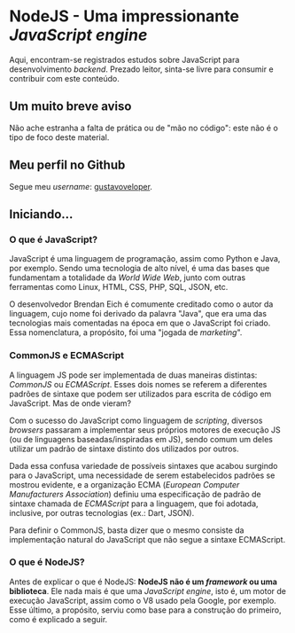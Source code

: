 # NodeJS - Uma impressionante _JavaScript engine_
Aqui, encontram-se registrados estudos sobre JavaScript para desenvolvimento _backend_.
Prezado leitor, sinta-se livre para consumir e contribuir com este conteúdo.


## Um muito breve aviso
Não ache estranha a falta de prática ou de "mão no código": este não é o tipo de foco deste material.


## Meu perfil no Github
Segue meu _username_: [gustavoveloper](https://github.com/gustavoveloper).


## Iniciando...

### O que é JavaScript?
JavaScript é uma linguagem de programação, assim como Python e Java, por exemplo. Sendo uma tecnologia de alto nível, é uma das bases que fundamentam a totalidade da _World Wide Web_, junto com outras ferramentas como Linux, HTML, CSS, PHP, SQL, JSON, etc.

O desenvolvedor Brendan Eich é comumente creditado como o autor da linguagem, cujo nome foi derivado da palavra "Java", que era uma das tecnologias mais comentadas na época em que o JavaScript foi criado. Essa nomenclatura, a propósito, foi uma "jogada de _marketing_".

### CommonJS e ECMAScript
A linguagem JS pode ser implementada de duas maneiras distintas: _CommonJS_ ou _ECMAScript_. Esses dois nomes se referem a diferentes padrões de sintaxe que podem ser utilizados para escrita de código em JavaScript. Mas de onde vieram?

Com o sucesso do JavaScript como linguagem de _scripting_, diversos _browsers_ passaram a implementar seus próprios motores de execução JS (ou de linguagens baseadas/inspiradas em JS), sendo comum um deles utilizar um padrão de sintaxe distinto dos utilizados por outros.

Dada essa confusa variedade de possíveis sintaxes que acabou surgindo para o JavaScript, uma necessidade de serem estabelecidos padrões se mostrou evidente, e a organização ECMA (_European Computer Manufacturers Association_) definiu uma especificação de padrão de sintaxe chamada de _ECMAScript_ para a linguagem, que foi adotada, inclusive, por outras tecnologias (ex.: Dart, JSON).

Para definir o CommonJS, basta dizer que o mesmo consiste da implementação natural do JavaScript que não segue a sintaxe ECMAScript.

### O que é NodeJS?
Antes de explicar o que é NodeJS: **NodeJS não é um _framework_ ou uma biblioteca**. Ele nada mais é que uma _JavaScript engine_, isto é, um motor de execução JavaScript, assim como o V8 usado pela Google, por exemplo. Esse último, a propósito, serviu como base para a construção do primeiro, como é explicado a seguir.